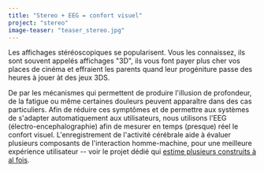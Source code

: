 ```yaml
---
title: "Stereo + EEG = confort visuel"
project: "stereo"
image-teaser: "teaser_stereo.jpg"
---
```


Les affichages stéréoscopiques se popularisent. Vous les connaissez, ils sont souvent appelés affichages "3D", ils vous font payer plus cher vos places de cinéma et effraient les parents quand leur progéniture passe des heures à jouer àt des jeux 3DS.

De par les mécanismes qui permettent de produire l'illusion de profondeur, de la fatigue ou même certaines douleurs peuvent apparaître dans des cas particuliers. Afin de réduire ces symptômes et de permettre aux systèmes de s'adapter automatiquement aux utilisateurs, nous utilisons l'EEG (électro-encephalographie) afin de mesurer en temps (presque) réel le confort visuel. L'enregistrement de l'activité cérébrale aide à évaluer plusieurs composants de l'interaction homme-machine, pour une meilleure expérience utilisateur -- voir le projet dédié qui [estime plusieurs construits à al fois](http://phd.jfrey.info/fr/projets/eval/).
